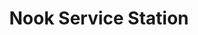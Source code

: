 ---
title: "Nook Service Station"
url: /chelmsford/nook-service-station-writtle-road/
shop: Autowerkstatt
---